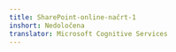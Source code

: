 ```yaml
---
title: SharePoint-online-načrt-1
inshort: Nedoločena
translator: Microsoft Cognitive Services
---
```




